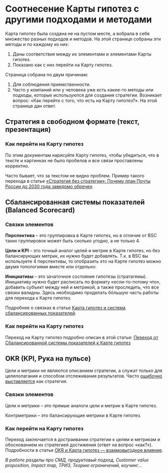 # Соотнесение Карты гипотез с другими подходами и методами

Карта гипотез была создана не на пустом месте, а вобрала в себя множество разных подходов и методов. На этой странице собраны эти методы и по каждому из них:

1. Даны соответствия между их элементами и элементами Карты гипотез.
1. Показано как с них перейти на Карту гипотез.

Страница собрана по двум причинам:
1. Для соблюдения приемственности.
1. Часто у компаний или у человека уже есть какие-то методы или подходы, которые используются для создания стратегии. Возникает вопрос:  «Как перейти с того, что есть на Карту гипотез?». На этой странице дан ответ.

## Стратегия в свободном формате (текст, презентация)

### Как перейти на Карту гипотез
По этим документам нарисуйте Карту гипотез, чтобы убедиться, что в тексте и картинках не было пробелов и все связи проставлены корректно. 

Часто бывает, что за текстом не видно проблем. Пример такого перехода в статье [«Стратегия без стратегии»: Почему план Почты России до 2030 года заведомо обречен](https://vc.ru/money/1882762-strategiya-bez-strategii-pochemu-plan-pochty-rossii-do-2030-goda-zavedomo-obrechen).

## Сбалансированная системы показателей (Balanced Scorecard)

### Связки элементов

**Перспектива** – это группировка в Карте гипотез, но в отличие от BSC таких группировок может быть сколько угодно, а не только 4.

**Цели и KPI** – это точный аналог целей и метрик в Карте гипотез, но без балансирующих метрик, их нужно будет добавлять. Т.к. в BSC вы используете 4 перспективы, то отобразить это на Карте гипотез можно двумя топологиями вместе или отдельно:

**Инициативы** – это зачаточное состояние гипотезы (стратагемы). Инициативу нужно будет расписать по формату «если-то-потому что», добавить субъект между ней и метрикой, а также проследить, что все связки валидны. Здесь необходимо проделать бóльшую часть работы для перехода к Карте гипотез.

Подробнее о связках в статье [Карта гипотез и система сбалансированных показателей](https://vk.com/@nzaostrovtsev-karta-gipotez-i-sistema-sbalansirovannyh-pokazatelei).

### Как перейти на Карту гипотез

Переход на Карту гипотез подробно описан в этой статье: [Переход от Сбалансированной системы показателей к Карте гипотез](https://vc.ru/life/2056594-perehod-ot-bsc-k-karte-gipotez)

## OKR (KPI, Рука на пульсе)
Цели и метрики не являются описанием стратегии, а служат только для целеполагания и способом отслеживания результатов. Часто [ошибочно выставляется](https://vc.ru/opinions/1573299-strategiei-nazyvayut-vse-krome-samoi-strategii) как стратегия.

### Связки элементов
Цели и метрики – это прямые аналоги цели и метрик в Карте гипотез.

Контрметрики – это балансирующие метрики в Карте гипотез.

### Как перейти на Карту гипотез
Переход заключается в достраивании стратегии к целям и метрикам и обоснованием их стратегией достижения (ответ на вопрос «как?»). Подробности в статье [OKR и Карта гипотез — взаимовыгодное влияние](https://vc.ru/id138016/1068221-okr-i-karta-gipotez-vzaimovygodnoe-vliyanie).

_В работе разделы про СМД, продуктовый подход, Customer value proposition, Impact map, ТРИЗ, Теорию ограничений, коучинг..._
